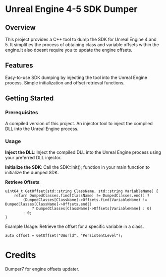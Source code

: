 # Unreal Engine 4-5 SDK Dumper

## Overview
This project provides a C++ tool to dump the SDK for Unreal Engine 4 and 5. It simplifies the process of obtaining class and variable offsets within the engine.It also doesnt require you to update the engine offsets.

## Features
Easy-to-use SDK dumping by injecting the tool into the Unreal Engine process.
Simple initialization and offset retrieval functions.

## Getting Started
### Prerequisites
A compiled version of this project.
An injector tool to inject the compiled DLL into the Unreal Engine process.
### Usage
**Inject the DLL**:
Inject the compiled DLL into the Unreal Engine process using your preferred DLL injector.

**Initialize the SDK**:
Call the SDK::Init(); function in your main function to initialize the dumped SDK.

**Retrieve Offsets**:
```
uint64_t GetOffset(std::string ClassName, std::string VariableName) {
    return DumpedClasses.find(ClassName) != DumpedClasses.end() ?
        (DumpedClasses[ClassName]->Offsets.find(VariableName) != DumpedClasses[ClassName]->Offsets.end()
            ? DumpedClasses[ClassName]->Offsets[VariableName] : 0)
        : 0;
}
```

Example Usage:
Retrieve the offset for a specific variable in a class.
```
auto offset = GetOffset("UWorld", "PersistentLevel");
```

# Credits
Dumper7 for engine offsets updater.

